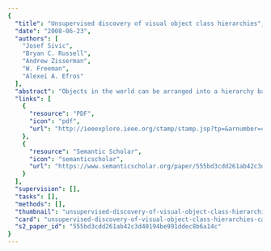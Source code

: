 ```yaml
---
{
  "title": "Unsupervised discovery of visual object class hierarchies",
  "date": "2008-06-23",
  "authors": [
    "Josef Sivic",
    "Bryan C. Russell",
    "Andrew Zisserman",
    "W. Freeman",
    "Alexei A. Efros"
  ],
  "abstract": "Objects in the world can be arranged into a hierarchy based on their semantic meaning (e.g. organism - animal - feline - cat). What about defining a hierarchy based on the visual appearance of objects? This paper investigates ways to automatically discover a hierarchical structure for the visual world from a collection of unlabeled images. Previous approaches for unsupervised object and scene discovery focused on partitioning the visual data into a set of non-overlapping classes of equal granularity. In this work, we propose to group visual objects using a multi-layer hierarchy tree that is based on common visual elements. This is achieved by adapting to the visual domain the generative hierarchical latent Dirichlet allocation (hLDA) model previously used for unsupervised discovery of topic hierarchies in text. Images are modeled using quantized local image regions as analogues to words in text. Employing the multiple segmentation framework of Russell et al. [22], we show that meaningful object hierarchies, together with object segmentations, can be automatically learned from unlabeled and unsegmented image collections without supervision. We demonstrate improved object classification and localization performance using hLDA over the previous non-hierarchical method on the MSRC dataset [33].",
  "links": [
    {
      "resource": "PDF",
      "icon": "pdf",
      "url": "http://ieeexplore.ieee.org/stamp/stamp.jsp?tp=&arnumber=4587622"
    },
    {
      "resource": "Semantic Scholar",
      "icon": "semanticscholar",
      "url": "https://www.semanticscholar.org/paper/555bd3cdd261ab42c3d40194be991ddec8b6a14c"
    }
  ],
  "supervision": [],
  "tasks": [],
  "methods": [],
  "thumbnail": "unsupervised-discovery-of-visual-object-class-hierarchies-thumb.jpg",
  "card": "unsupervised-discovery-of-visual-object-class-hierarchies-card.jpg",
  "s2_paper_id": "555bd3cdd261ab42c3d40194be991ddec8b6a14c"
}
---
```


